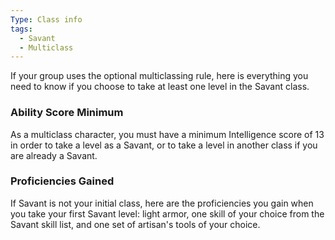 ```yaml
---
Type: Class info
tags:
  - Savant
  - Multiclass
---
```

If your group uses the optional multiclassing rule, here is everything you need to know if you choose to take at least one level in the Savant class.

### Ability Score Minimum 
As a multiclass character, you must have a minimum Intelligence score of 13 in order to take a level as a Savant, or to take a level in another class if you are already a Savant.

### Proficiencies Gained

If Savant is not your initial class, here are the proficiencies you gain when you take your first Savant level: light armor, one skill of your choice from the Savant skill list, and one set of artisan's tools of your choice.